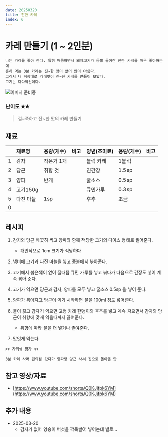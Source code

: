 ```yaml
---
date: 20250320
title: 진한 카레
index: 6
---
```


# 카레 만들기 (1 ~ 2인분)

```
나는 카레를 좋아 한다. 특히 매콤하면서 돼지고기가 듬뿍 들어간 진한 카레를 매우 좋아하는데
흔히 먹는 3분 카레는 진~한 맛이 없어 많이 아쉽다.
그래서 내 취향대로 카레맛이 진~한 카레를 만들어 보았다.
고기는 다다익선이다.
```

![이미지 준비중](<../../_assets/img/이미지 준비중.png>)

### 난이도 ✭✭
> 걸~쭉하고 진~한 맛의 카레 만들기


## 재료
||재료명|용량(개수)|비고|양념(조미료)|용량(개수)|비고|
|:-:|:--|:--|:--|:--|:--|:--|
|1|감자|작은거 1개||블럭 카레|1블럭||
|2|당근|취향 것||진간장|1.5sp||
|3|양파|반개||굴소스|0.5sp||
|4|고기150g|||큐민가루|0.3sp||
|5|다진 마늘|1sp||후추|조금||
|0|||||||


## 레시피
1. 감자와 당근 깨끗히 씩고 양파와 함께 적당한 크기의 다이스 형태로 썰어준다.
    - 개인적으로 1cm 크기가 적당하다

1. 냄비에 고기과 다진 마늘을 넣고 중불에서 볶아준다.

1. 고기에서 붉은색이 없어 질때쯤 큐민 가루를 넣고 볶다가 다음으로 간장도 넣어 계속 볶아 준다.

1. 고기가 익으면 당근과 감자, 양파를 모두 넣고 굴소스 0.5sp 을 넣어 준다.

1. 양파가 볶아지고 당근이 익기 시작하면 물을 100ml 정도 넣어준다.

1. 물이 끓고 감자가 익으면 고형 카레 한덩이와 후추를 넣고 계속 저으면서 감자와 당근이 취향에 맞게 익을때까지 끓여준다.
    - 취향에 따라 물을 더 넣거나 졸여준다.

1. 맛잇게 먹는다.


~~~
>> 자취생 평가 <<

3분 카레 사러 편의점 갔다가 양파랑 당근 사서 집으로 돌아올 맛
~~~

## 참고 영상/자료
- [https://www.youtube.com/shorts/Q0KJjfpk6YM](https://www.youtube.com/shorts/Q0KJjfpk6YM)

## 추가 내용
- 2025-03-20
    - 감자가 없어 양송이 버섯을 깍둑썰어 넣어는데 별로...